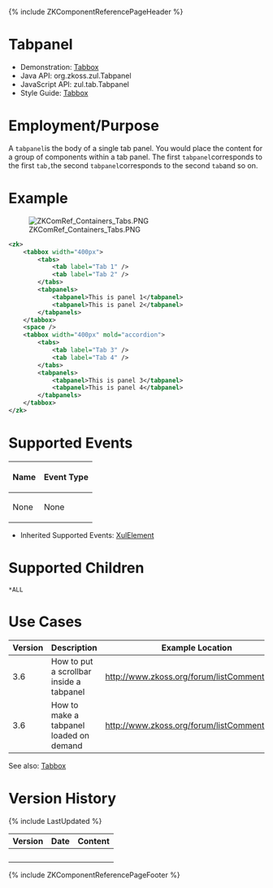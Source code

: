 {% include ZKComponentReferencePageHeader %}

# Tabpanel

- Demonstration: [Tabbox](http://www.zkoss.org/zkdemo/tabbox)
- Java API: <javadoc>org.zkoss.zul.Tabpanel</javadoc>
- JavaScript API: <javadoc directory="jsdoc">zul.tab.Tabpanel</javadoc>
- Style Guide: [
  Tabbox](ZK_Style_Guide/XUL_Component_Specification/Tabbox)

# Employment/Purpose

A `tabpanel`is the body of a single tab panel. You would place the
content for a group of components within a tab panel. The first
`tabpanel`corresponds to the first `tab,`the second
`tabpanel`corresponds to the second `tab`and so on.

# Example

<figure>
<img src="ZKComRef_Containers_Tabs.PNG"
title="ZKComRef_Containers_Tabs.PNG" />
<figcaption>ZKComRef_Containers_Tabs.PNG</figcaption>
</figure>

``` xml
<zk>
    <tabbox width="400px">
        <tabs>
            <tab label="Tab 1" />
            <tab label="Tab 2" />
        </tabs>
        <tabpanels>
            <tabpanel>This is panel 1</tabpanel>
            <tabpanel>This is panel 2</tabpanel>
        </tabpanels>
    </tabbox>
    <space />
    <tabbox width="400px" mold="accordion">
        <tabs>
            <tab label="Tab 3" />
            <tab label="Tab 4" />
        </tabs>
        <tabpanels>
            <tabpanel>This is panel 3</tabpanel>
            <tabpanel>This is panel 4</tabpanel>
        </tabpanels>
    </tabbox>
</zk>
```

# Supported Events

<table>
<thead>
<tr class="header">
<th><center>
<p>Name</p>
</center></th>
<th><center>
<p>Event Type</p>
</center></th>
</tr>
</thead>
<tbody>
<tr class="odd">
<td><p>None</p></td>
<td><p>None</p></td>
</tr>
</tbody>
</table>

- Inherited Supported Events: [
  XulElement](ZK_Component_Reference/Base_Components/XulElement#Supported_Events)

# Supported Children

`*ALL`

# Use Cases

| Version | Description                              | Example Location                                                                             |
|---------|------------------------------------------|----------------------------------------------------------------------------------------------|
| 3.6     | How to put a scrollbar inside a tabpanel | [<http://www.zkoss.org/forum/listComment/9889>](http://www.zkoss.org/forum/listComment/9889) |
| 3.6     | How to make a tabpanel loaded on demand  | [<http://www.zkoss.org/forum/listComment/6236>](http://www.zkoss.org/forum/listComment/6236) |

See also: [
Tabbox](ZK_Component_Reference/Containers/Tabbox#Use_Cases)

# Version History

{% include LastUpdated %}

| Version | Date | Content |
|---------|------|---------|
|         |      |         |

{% include ZKComponentReferencePageFooter %}
